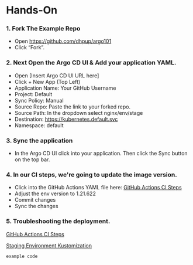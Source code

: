 # Hands-On

### 1. Fork The Example Repo

* Open https://github.com/dhpup/argo101
* Click “Fork”. 

### 2. Next Open the Argo CD UI & Add your application YAML.

* Open [Insert Argo CD UI URL here]
* Click + New App (Top Left)
* Application Name: Your GitHub Username
* Project: Default
* Sync Policy: Manual
* Source Repo: Paste the link to your forked repo.
* Source Path: In the dropdown select nginx/env/stage
* Destination: https://kubernetes.default.svc
* Namespace: default

### 3. Sync the application
* In the Argo CD UI click into your application. Then click the Sync button on the top bar.

### 4. In our CI steps, we're going to update the image version.
* Click into the GitHub Actions YAML file here: [GitHub Actions CI Steps](.github/workflows/gha.yml)
* Adjust the env version to 1.21.622
* Commit changes
* Sync the changes

### 5. Troubleshooting the deployment.





[GitHub Actions CI Steps](.github/workflows/gha.yml)

[Staging Environment Kustomization](nginx/env/stage/kustomization.yaml)

```
example code
```
